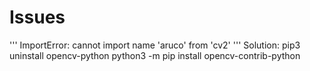 # Issues
'''
ImportError: cannot import name 'aruco' from 'cv2' 
'''
Solution: 
    pip3 uninstall opencv-python
    python3 -m pip install opencv-contrib-python 
